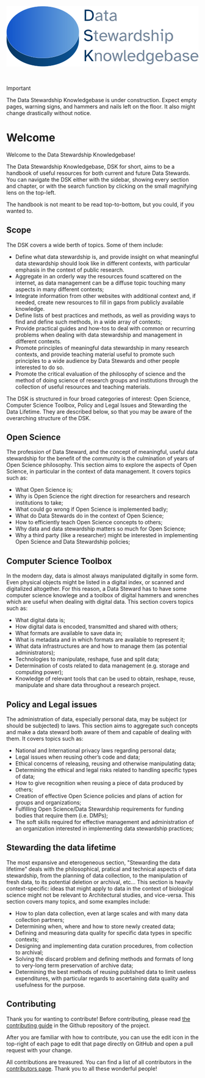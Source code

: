 <p style="text-align: center">
<picture>
  <source media="(prefers-color-scheme: dark)" srcset="https://github.com/MrHedmad/data-stewardship-knowledgebase/blob/main/src/resources/images/dks_logo_light.png?raw=true">
  <source media="(prefers-color-scheme: light)" srcset="https://github.com/MrHedmad/data-stewardship-knowledgebase/blob/main/src/resources/images/dks_logo_dark.png?raw=true">
  <img alt="The logo for the DSK" src="https://github.com/MrHedmad/data-stewardship-knowledgebase/blob/main/src/resources/images/dsk_logo_dark.png?raw=true" width=600>
</picture>

</p>

<br>

> [!IMPORTANT]
> The Data Stewardship Knowledgebase is under construction. Expect empty pages, warning signs, and hammers and nails left on the floor. It also might change drastically without notice.

# Welcome

Welcome to the Data Stewardship Knowledgebase!

The Data Stewardship Knowledgebase, DSK for short, aims to be a handbook of useful resources for both current and future Data Stewards.
You can navigate the DSK either with the sidebar, showing every section and chapter, or with the search function by clicking on the small magnifying lens on the top-left.

The handbook is not meant to be read top-to-bottom, but you could, if you wanted to.


## Scope
The DSK covers a wide berth of topics.
Some of them include:
- Define what data stewardship is, and provide insight on what meaningful data stewardship should look like in different contexts, with particular emphasis in the context of public research.
- Aggregate in an orderly way the resources found scattered on the internet, as data management can be a diffuse topic touching many aspects in many different contexts;
- Integrate information from other websites with additional context and, if needed, create new resources to fill in gaps from publicly available knowledge.
- Define lists of best practices and methods, as well as providing ways to find and define such methods, in a wide array of contexts;
- Provide practical guides and how-tos to deal with common or recurring problems when dealing with data stewardship and management in different contexts.
- Promote principles of meaningful data stewardship in many research contexts, and provide teaching material useful to promote such principles to a wide audience by Data Stewards and other people interested to do so.
- Promote the critical evaluation of the philosophy of science and the method of doing science of research groups and institutions through the collection of useful resources and teaching materials.

The DSK is structured in four broad categories of interest: Open Science, Computer Science Toolbox, Policy and Legal Issues and Stewarding the Data Lifetime.
They are described below, so that you may be aware of the overarching structure of the DSK.

## Open Science
The profession of Data Steward, and the concept of meaningful, useful data stewardship for the benefit of the community is the culmination of years of Open Science philosophy.
This section aims to explore the aspects of Open Science, in particular in the context of data management.
It covers topics such as:
- What Open Science is;
- Why is Open Science the right direction for researchers and research institutions to take;
- What could go wrong if Open Science is implemented badly;
- What do Data Stewards do in the context of Open Science;
- How to efficiently teach Open Science concepts to others;
- Why data and data stewardship matters so much for Open Science;
- Why a third party (like a researcher) might be interested in implementing Open Science and Data Stewardship policies;

## Computer Science Toolbox
In the modern day, data is almost always manipulated digitally in some form.
Even physical objects might be listed in a digital index, or scanned and digitalized altogether.
For this reason, a Data Steward has to have some computer science knowlege and a toolbox of digital hammers and wrenches which are useful when dealing with digital data.
This section covers topics such as:
- What digital data is;
- How digital data is encoded, transmitted and shared with others;
- What formats are available to save data in;
- What is metadata and in which formats are available to represent it;
- What data infrastructures are and how to manage them (as potential administrators);
- Technologies to manipulate, reshape, fuse and split data;
- Determination of costs related to data management (e.g. storage and computing power);
- Knowledge of relevant tools that can be used to obtain, reshape, reuse, manipulate and share data throughout a research project.

## Policy and Legal issues
The administration of data, especially personal data, may be subject (or should be subjected) to laws.
This section aims to aggregate such concepts and make a data steward both aware of them and capable of dealing with them.
It covers topics such as:
- National and International privacy laws regarding personal data;
- Legal issues when reusing other’s code and data;
- Ethical concerns of releasing, reusing and otherwise manipulating data;
- Determining the ethical and legal risks related to handling specific types of data;
- How to give recognition when reusing a piece of data produced by others;
- Creation of effective Open Science policies and plans of action for groups and organizations;
- Fulfilling Open Science/Data Stewardship requirements for funding bodies that require them (i.e. DMPs);
- The soft skills required for effective management and administration of an organization interested in implementing data stewardship practices;

## Stewarding the data lifetime
The most expansive and eterogeneous section, "Stewarding the data lifetime" deals with the philosophical, pratical and technical aspects of data stewardship, from the planning of data collection, to the manipulation of fresh data, to its potential deletion or archival, etc...
This section is heavily context-specific: ideas that might apply to data in the context of biological science might not be relevant to Architectural studies, and vice-versa.
This section covers many topics, and some examples include:
- How to plan data collection, even at large scales and with many data collection partners;
- Determining when, where and how to store newly created data;
- Defining and measuring data quality for specific data types in specific contexts;
- Designing and implementing data curation procedures, from collection to archival;
- Solving the discard problem and defining methods and formats of long to very-long term preservation of archive data;
- Determining the best methods of reusing published data to limit useless expenditures, with particular regards to ascertaining data quality and usefulness for the purpose.

## Contributing
Thank you for wanting to contribute! Before contributing, please read [the contributing guide](https://github.com/MrHedmad/data-stewardship-knowledgebase/blob/main/CONTRIBUTING.md) in the Github repository of the project.

After you are familiar with how to contribute, you can use the edit icon in the top-right of each page to edit that page directly on GitHub and open a pull request with your change.

All contributions are treasured. You can find a list of all contributors in the [contributors page](CONTRIBUTORS.md). Thank you to all these wonderful people!

